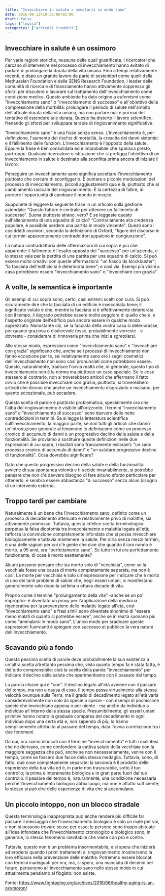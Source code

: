 ```yaml
---
title: "Invecchiare in salute = ammalarsi in modo sano"
date: 2018-06-13T19:36:08+02:00
draft: false
tags: ["logica"]
categories: ["articoli tradotti"]
---
```


## Invecchiare in salute è un ossimoro

Per varie ragioni storiche, nessuna delle quali giustificata, i ricercatori che cercano di intervenire nel processo di invecchiamento hanno evitato di parlare di prolungare la durata della vita umana. Fino a tempi relativamente recenti, e dopo un grande lavoro da parte di sostenitori come quelli della Methuselah Foundation e della SENS Research Foundation, i leader delle comunità di ricerca e di finanziamento hanno attivamente soppresso gli sforzi per discutere o lavorare sul trattamento dell'invecchiamento come condizione medica. Questo ambiente ha dato origine a eufemismi come "invecchiamento sano" o "invecchiamento di successo" e all'obiettivo della compressione della morbilità: prolungare il periodo di salute nell'ambito dell'attuale durata della vita umana, ma non parlare mai e poi mai del tentativo di estendere tale durata. Questo ha distorto il lavoro scientifico, frenando gli sforzi per sviluppare terapie di ringiovanimento significative.

"Invecchiamento sano" è una frase senza senso. L'invecchiamento è, per definizione, l'aumento del rischio di mortalità, la crescita dei danni sistemici e il fallimento delle funzioni. L'invecchiamento è l'opposto della salute. Eppure la frase è ben consolidata ed è improbabile che sparisca presto, purtroppo. Qualsiasi ricercatore o istituzione che si prefigga l'obiettivo di un invecchiamento in salute è destinato alla sconfitta prima ancora di iniziare il lavoro.

Perseguire un invecchiamento sano significa accettare l'invecchiamento piuttosto che cercare di sconfiggerlo. È puntare a piccole modulazioni del processo di invecchiamento, piccoli aggiustamenti qua e là, piuttosto che al cambiamento radicale del ringiovanimento. È la certezza di fallire, di perdere l'opportunità di cambiare il mondo in meglio.

Supponete di leggere la seguente frase in un articolo sulla gestione aziendale: "Questo fattore è centrale per ottenere un fallimento di successo". Suona piuttosto strano, vero? E se leggeste questo sull'allenamento di una squadra di calcio? "Contrariamente alla credenza popolare, è possibile perdere una partita in modo vincente". Questi sono i cosiddetti ossimori, secondo la definizione di Oxford, "figure del discorso in cui termini apparentemente contraddittori appaiono in congiunzione".

La natura contraddittoria delle affermazioni di cui sopra è più che apparente: il fallimento è l'esatto opposto del "successo" per un'azienda, e lo stesso vale per la perdita di una partita per una squadra di calcio. Si può essere molto creativi con queste affermazioni: "un fiasco da blockbuster"; "la facciata dell'edificio si è deteriorata bene"; e così via. Esempi più vicini a casa potrebbero essere "invecchiamento sano" o "invecchiare con grazia".

## A volte, la semantica è importante

Gli esempi di cui sopra sono, certo, casi estremi scelti con cura. Si può sicuramente dire che la facciata di un edificio è invecchiata bene; il significato voluto è che, mentre la facciata si è effettivamente deteriorata con il tempo, il degrado potrebbe essere molto peggiore di quello che è, e l'aspetto originale dell'edificio può ancora essere in qualche modo apprezzato. Nonostante ciò, se la facciata della vostra casa si deteriorasse, per quanto graziosa o disdicevole fosse, probabilmente vorreste - e dovreste - considerare di rinnovarla prima che inizi a sgretolarsi.

Allo stesso modo, espressioni come "invecchiamento sano" e "invecchiare con grazia" significano che, anche se i processi di invecchiamento non fanno eccezione per te, sei relativamente sano e/o i segni cosmetici dell'invecchiamento non sono così pronunciati come potrebbero essere. Questo, naturalmente, tradisce l'ovvia realtà che, in generale, questo tipo di invecchiamento non è la norma ma piuttosto un caso speciale. Se le cose stessero al contrario, non si troverebbero articoli che affermano il fatto ovvio che è possibile invecchiare con grazia; piuttosto, si troverebbero articoli che dicono che anche un invecchiamento disgraziato o malsano, per quanto eccezionale, può accadere.

Questa scelta di parole è piuttosto problematica, specialmente ora che l'alba del ringiovanimento è visibile all'orizzonte. I termini "invecchiamento sano" e "invecchiamento di successo" sono davvero delle nette contraddizioni in termini. Se si legge la letteratura scientifica sull'invecchiamento, la maggior parte, se non tutti gli articoli che danno un'introduzione generale al fenomeno lo definiscono come un processo cronico di accumulo di danni o un progressivo declino della salute e della funzionalità. Se proviamo a sostituire queste definizioni nelle due espressioni di cui sopra, i risultati sono francamente esilaranti: "un sano processo cronico di accumulo di danni" e "un salutare progressivo declino di funzionalità". Cosa dovrebbe significare?

Dato che questo progressivo declino della salute e della funzionalità avviene di sua spontanea volontà e ti uccide invariabilmente, si potrebbe pensare che non c'è davvero bisogno di fare alcuno sforzo particolare per ottenerlo, e sembra essere abbastanza "di successo" senza alcun bisogno di un intervento esterno.

## Troppo tardi per cambiare

Naturalmente è un bene che l'invecchiamento sano, definito come un processo di decadimento attenuato e relativamente privo di malattie, sia attivamente promosso. Tuttavia, questa infelice scelta terminologica perpetua la falsa dicotomia tra invecchiamento e malattia legata all'età; rafforza la convinzione completamente infondata che si possa invecchiare biologicamente e tuttavia mantenere la salute. Per dirla senza mezzi termini, è una delle ragioni per cui c'è gente che dice che quando il loro nonno è morto, a 95 anni, era "perfettamente sano". Se tutto in lui era perfettamente funzionante, di cosa è morto esattamente?

Alcuni possono pensare che sia morto solo di "vecchiaia", come se la vecchiaia fosse una causa di morte completamente separata, ma non è così. La morte per vecchiaia è solo un'espressione per indicare che è morto di uno dei tanti problemi di salute che, negli esseri umani, si manifestano generalmente solo dopo la settima o ottava decade di vita.

Proprio come il termine "prolungamento della vita" -anche se un po' improprio- è diventato un proxy per l'applicazione della medicina rigenerativa per la prevenzione delle malattie legate all'età, così "invecchiamento sano" e frasi simili sono diventate sinonimo di "essere meno malati di quanto si potrebbe essere", anche se in realtà suonano più come "ammalarsi in modo sano". L'unico modo per sradicare queste espressioni fuorvianti è spiegare con successo al pubblico la vera natura dell'invecchiamento.

## Scavando più a fondo

Questa pessima scelta di parole deve probabilmente la sua esistenza a un'altra scelta altrettanto pessima che, visto quanto tempo fa è stata fatta, è del tutto comprensibile: cioè la scelta della parola "invecchiamento" per indicare il declino della salute che sperimentiamo con il passare del tempo.

La parola chiave qui è "con". Il declino legato all'età avviene con il passare del tempo, ma non a causa di esso. Il tempo passa virtualmente alla stessa velocità ovunque sulla Terra, ma il grado di decadimento legato all'età varia considerevolmente non solo da specie a specie - con esempi di pochissime specie che invecchiano appena o per niente - ma anche da individuo a individuo all'interno della stessa specie. Presumibilmente, gli esseri umani primitivi hanno notato la graduale comparsa del decadimento in ogni individuo dopo una certa età e, non sapendo di più, lo hanno semplicemente attribuito al passare del tempo, data l'ovvia correlazione tra i due fenomeni.

Da qui, ora siamo bloccati con il termine "invecchiamento" e tutti i malintesi che ne derivano, come confondere la cattiva salute della vecchiaia con la maggiore saggezza che può, anche se non necessariamente, venire con il tempo, come se fossero due facce della stessa medaglia. Tuttavia, sono, di fatto, due cose completamente separate: la seconda è il prodotto delle esperienze della tua vita ed è, in parte non trascurabile, sotto il tuo controllo; la prima è interamente biologica e in gran parte fuori dal tuo controllo. Il passare del tempo è, naturalmente, una condizione necessaria perché l'invecchiamento biologico abbia luogo, ma non è affatto sufficiente; lo stesso si può dire delle esperienze di vita che si accumulano.

## Un piccolo intoppo, non un blocco stradale

Questa terminologia inappropriata può anche rendere più difficile far passare il messaggio che l'invecchiamento biologico è solo un male per voi, e non si possono trovare scuse per esso; le persone sono troppo abituate all'idea infondata che l'invecchiamento cronologico e biologico sono, in generale, lo stesso fenomeno inevitabile che viene con pro e contro.

Tuttavia, questo non è un problema insormontabile, e si spera che inizierà ad erodersi quando i primi trattamenti di ringiovanimento mostreranno la loro efficacia nella prevenzione delle malattie. Potremmo essere bloccati con termini inadeguati per ora, ma, si spera, una manciata di decenni nel futuro, penseremo all'invecchiamento sano nello stesso modo in cui attualmente pensiamo al flogisto: non esiste.

Fonte: https://www.fightaging.org/archives/2018/06/healthy-aging-is-an-oxymoron/
